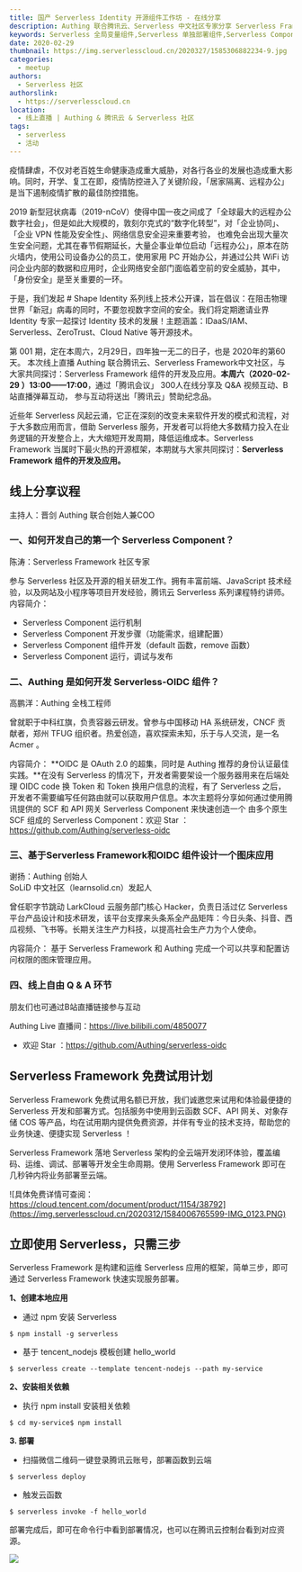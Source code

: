 ```yaml
---
title: 国产 Serverless Identity 开源组件工作坊 - 在线分享
description: Authing 联合腾讯云、Serverless 中文社区专家分享 Serverless Framework 组件的开发及应用
keywords: Serverless 全局变量组件,Serverless 单独部署组件,Serverless Component
date: 2020-02-29
thumbnail: https://img.serverlesscloud.cn/2020327/1585306882234-9.jpg
categories:
  - meetup
authors:
  - Serverless 社区
authorslink:
  - https://serverlesscloud.cn
location: 
  - 线上直播 | Authing & 腾讯云 & Serverless 社区
tags:
  - serverless
  - 活动  
---
```


疫情肆虐，不仅对老百姓生命健康造成重大威胁，对各行各业的发展也造成重大影响。同时，开学、复工在即，疫情防控进入了关键阶段，「居家隔离、远程办公」是当下遏制疫情扩散的最佳防控措施。

2019 新型冠状病毒（2019-nCoV）使得中国一夜之间成了「全球最大的远程办公数字社会」，但是如此大规模的，敦刻尔克式的“数字化转型”，对「企业协同」、「企业 VPN 性能及安全性」、网络信息安全迎来重要考验， 也难免会出现大量次生安全问题，尤其在春节假期延长，大量企事业单位启动「远程办公」，原本在防火墙内，使用公司设备办公的员工，使用家用 PC 开始办公，并通过公共 WiFi 访问企业内部的数据和应用时，企业网络安全部门面临着空前的安全威胁，其中，「身份安全」是至关重要的一环。

于是，我们发起 \# Shape Identity 系列线上技术公开课，旨在倡议：在阻击物理世界「新冠」病毒的同时，不要忽视数字空间的安全。我们将定期邀请业界 Identity 专家一起探讨 Identity 技术的发展！主题涵盖：IDaaS/IAM、Serverless、ZeroTrust、Cloud Native 等开源技术。

第 001 期，定在本周六，2月29日，四年独一无二的日子，也是 2020年的第60天。 本次线上直播 Authing 联合腾讯云、Serverless Framework中文社区，与大家共同探讨：Serverless Framework 组件的开发及应用。**本周六（2020-02-29 ）13:00——17:00**，通过「腾讯会议」 300人在线分享及 Q\&A 视频互动、B站直播弹幕互动， 参与互动将送出「腾讯云」赞助纪念品。

近些年 Serverless 风起云涌，它正在深刻的改变未来软件开发的模式和流程，对于大多数应用而言，借助 Serverless 服务，开发者可以将绝大多数精力投入在业务逻辑的开发整合上，大大缩短开发周期，降低运维成本。Serverless Framework 当属时下最火热的开源框架，本期就与大家共同探讨：**Serverless Framework 组件的开发及应用。**

## 线上分享议程

主持人：晋剑 Authing 联合创始人兼COO

### 一、如何开发自己的第一个 Serverless Component？

陈涛：Serverless Framework 社区专家 

参与 Serverless 社区及开源的相关研发工作。拥有丰富前端、JavaScript 技术经验，以及网站及小程序等项目开发经验，腾讯云 Serverless 系列课程特约讲师。   
内容简介：

- Serverless Component 运行机制
- Serverless Component 开发步骤（功能需求，组建配置）
- Serverless Component 组件开发（default 函数，remove 函数）
- Serverless Component 运行，调试与发布

### 二、Authing 是如何开发 Serverless-OIDC 组件？

高鹏洋：Authing 全栈工程师 

曾就职于中科红旗，负责容器云研发。曾参与中国移动 HA 系统研发，CNCF 贡献者，郑州 TFUG 组织者。热爱创造，喜欢探索未知，乐于与人交流，是一名 Acmer 。

内容简介： **OIDC 是 OAuth 2.0 的超集，同时是 Authing 推荐的身份认证最佳实践。**在没有 Serverless 的情况下，开发者需要架设一个服务器用来在后端处理 OIDC code 换 Token 和 Token 换用户信息的流程，有了 Serverless 之后，开发者不需要编写任何路由就可以获取用户信息。本次主题将分享如何通过使用腾讯提供的 SCF 和 API 网关 Serverless Component 来快速创造一个 由多个原生 SCF 组成的 Serverless Component：欢迎 Star ：https://github.com/Authing/serverless-oidc

### 三、基于Serverless Framework和OIDC 组件设计一个图床应用

谢扬：Authing 创始人  
SoLiD 中文社区（learnsolid.cn）发起人 

曾任职字节跳动 LarkCloud 云服务部门核心 Hacker，负责⽇活过亿 Serverless 平台产品设计和技术研发，该平台支撑来头条系全产品矩阵：今日头条、抖音、西瓜视频、飞书等。⻓期关注生产⼒科技，以提⾼社会生产⼒为个⼈使命。

内容简介： 基于 Serverless Framework 和 Authing 完成一个可以共享和配置访问权限的图床管理应用。

### 四、线上自由 Q \& A 环节

朋友们也可通过B站直播链接参与互动

Authing Live 直播间：https://live.bilibili.com/4850077

- 欢迎 Star ：https://github.com/Authing/serverless-oidc

## Serverless Framework 免费试用计划

Serverless Framework 免费试用名额已开放，我们诚邀您来试用和体验最便捷的 Serverless 开发和部署方式。包括服务中使用到云函数 SCF、API 网关、对象存储 COS 等产品，均在试用期内提供免费资源，并伴有专业的技术支持，帮助您的业务快速、便捷实现 Serverless ！

Serverless Framework 落地 Serverless 架构的全云端开发闭环体验，覆盖编码、运维、调试、部署等开发全生命周期。使用 Serverless Framework 即可在几秒钟内将业务部署至云端。

![具体免费详情可查阅：https://cloud.tencent.com/document/product/1154/38792](https://img.serverlesscloud.cn/2020312/1584006765599-IMG_0123.PNG)


## 立即使用 Serverless，只需三步

Serverless Framework 是构建和运维 Serverless 应用的框架，简单三步，即可通过 Serverless Framework 快速实现服务部署。

**1、创建本地应用**

- 通过 npm 安装 Serverless

```
$ npm install -g serverless
```

- 基于 tencent_nodejs 模板创建 hello_world

```
$ serverless create --template tencent-nodejs --path my-service
```

**2、安装相关依赖**

- 执行 npm install 安装相关依赖

```
$ cd my-service$ npm install
```

**3. 部署**

- 扫描微信二维码一键登录腾讯云账号，部署函数到云端

```
$ serverless deploy
```

- 触发云函数

```
$ serverless invoke -f hello_world
```

部署完成后，即可在命令行中看到部署情况，也可以在腾讯云控制台看到对应资源。

![](https://img.serverlesscloud.cn/2020312/1584006765436-IMG_0123.PNG)